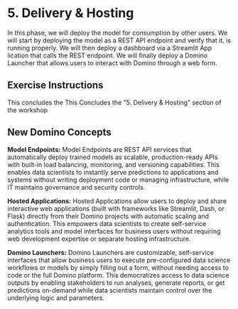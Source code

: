 # 5.  Delivery & Hosting
In this phase, we will deploy the model for consumption by other users.  We will start by deploying the model as a REST API endpoint and verify that it. is running properly.  We will then deploy a dashboard via a Streamlit App lication that calls the REST endpoint.  We will finally deploy a Domino Launcher that allows users to interact with Domino through a web form.

## Exercise Instructions


This concludes the This Concludes the "5. Delivery & Hosting" section of the workshop


## New Domino Concepts
**Model Endpoints:**
Model Endpoints are REST API services that automatically deploy trained models as scalable, production-ready APIs with built-in load balancing, monitoring, and versioning capabilities. This enables data scientists to instantly serve predictions to applications and systems without writing deployment code or managing infrastructure, while IT maintains governance and security controls.

**Hosted Applications:**
Hosted Applications allow users to deploy and share interactive web applications (built with frameworks like Streamlit, Dash, or Flask) directly from their Domino projects with automatic scaling and authentication. This empowers data scientists to create self-service analytics tools and model interfaces for business users without requiring web development expertise or separate hosting infrastructure.

**Domino Launchers:**
Domino Launchers are customizable, self-service interfaces that allow business users to execute pre-configured data science workflows or models by simply filling out a form, without needing access to code or the full Domino platform. This democratizes access to data science outputs by enabling stakeholders to run analyses, generate reports, or get predictions on-demand while data scientists maintain control over the underlying logic and parameters.
 